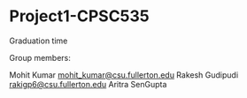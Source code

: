 # Project1-CPSC535
Graduation time

Group members:

Mohit Kumar mohit_kumar@csu.fullerton.edu
Rakesh Gudipudi rakigp6@csu.fullerton.edu
Aritra SenGupta
